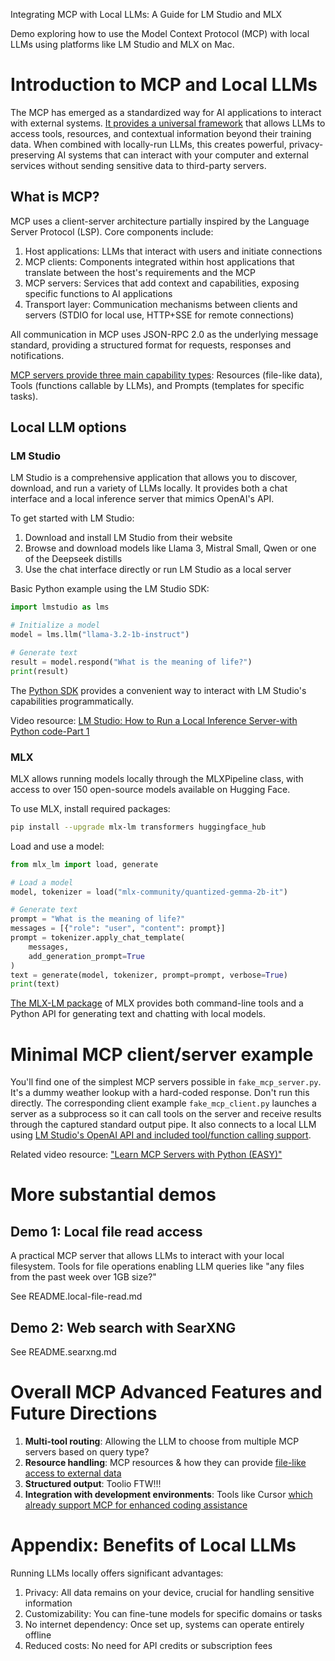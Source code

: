 Integrating MCP with Local LLMs: A Guide for LM Studio and MLX

Demo exploring how to use the Model Context Protocol (MCP) with local LLMs using platforms like LM Studio and MLX on Mac.

# Introduction to MCP and Local LLMs

The MCP has emerged as a standardized way for AI applications to interact with external systems. [It provides a universal framework](https://www.descope.com/learn/post/mcp) that allows LLMs to access tools, resources, and contextual information beyond their training data. When combined with locally-run LLMs, this creates powerful, privacy-preserving AI systems that can interact with your computer and external services without sending sensitive data to third-party servers.

## What is MCP?

MCP uses a client-server architecture partially inspired by the Language Server Protocol (LSP). Core components include:

1. Host applications: LLMs that interact with users and initiate connections
2. MCP clients: Components integrated within host applications that translate between the host's requirements and the MCP
3. MCP servers: Services that add context and capabilities, exposing specific functions to AI applications
4. Transport layer: Communication mechanisms between clients and servers (STDIO for local use, HTTP+SSE for remote connections)

All communication in MCP uses JSON-RPC 2.0 as the underlying message standard, providing a structured format for requests, responses and notifications.

[MCP servers provide three main capability types](https://modelcontextprotocol.io/quickstart/server): Resources (file-like data), Tools (functions callable by LLMs), and Prompts (templates for specific tasks).

## Local LLM options

### LM Studio

LM Studio is a comprehensive application that allows you to discover, download, and run a variety of LLMs locally. It provides both a chat interface and a local inference server that mimics OpenAI's API.

To get started with LM Studio:

1. Download and install LM Studio from their website
2. Browse and download models like Llama 3, Mistral Small, Qwen or one of the Deepseek distills
3. Use the chat interface directly or run LM Studio as a local server

Basic Python example using the LM Studio SDK:

```python
import lmstudio as lms

# Initialize a model
model = lms.llm("llama-3.2-1b-instruct")

# Generate text
result = model.respond("What is the meaning of life?")
print(result)
```

The [Python SDK](https://lmstudio.ai/docs/python) provides a convenient way to interact with LM Studio's capabilities programmatically.

Video resource: [LM Studio: How to Run a Local Inference Server-with Python code-Part 1](https://www.youtube.com/watch?v=1LdrF0xKnjc)

### MLX

MLX allows running models locally through the MLXPipeline class, with access to over 150 open-source models available on Hugging Face.

To use MLX, install required packages:

```sh
pip install --upgrade mlx-lm transformers huggingface_hub
```

Load and use a model:

```python
from mlx_lm import load, generate

# Load a model
model, tokenizer = load("mlx-community/quantized-gemma-2b-it")

# Generate text
prompt = "What is the meaning of life?"
messages = [{"role": "user", "content": prompt}]
prompt = tokenizer.apply_chat_template(
    messages, 
    add_generation_prompt=True
)
text = generate(model, tokenizer, prompt=prompt, verbose=True)
print(text)
```

[The MLX-LM package](https://github.com/ml-explore/mlx-lm) of MLX provides both command-line tools and a Python API for generating text and chatting with local models.

# Minimal MCP client/server example

You'll find one of the simplest MCP servers possible in `fake_mcp_server.py`. It's a dummy weather lookup with a hard-coded response. Don't run this directly. The corresponding client example `fake_mcp_client.py` launches a server as a subprocess so it can call tools on the server and receive results through the captured standard output pipe. It also connects to a local LLM using [LM Studio's OpenAI API and included tool/function calling support](https://lmstudio.ai/docs/app/api/tools).

Related video resource: ["Learn MCP Servers with Python (EASY)"](https://www.youtube.com/watch?v=Ek8JHgZtmcI)

# More substantial demos

## Demo 1: Local file read access

A practical MCP server that allows LLMs to interact with your local filesystem. Tools for file operations enabling LLM queries like "any files from the past week over 1GB size?"

See README.local-file-read.md

## Demo 2: Web search with SearXNG

See README.searxng.md

# Overall MCP Advanced Features and Future Directions

1. **Multi-tool routing**: Allowing the LLM to choose from multiple MCP servers based on query type?
2. **Resource handling**: MCP resources & how they can provide [file-like access to external data](https://modelcontextprotocol.io/quickstart/server)
3. **Structured output**: Toolio FTW!!!
4. **Integration with development environments**: Tools like Cursor [which already support MCP for enhanced coding assistance](https://www.perplexity.ai/search/i-want-to-do-a-quick-talk-demo-Te_ARjZvQhqf67gi8gTL5w)

# Appendix: Benefits of Local LLMs

Running LLMs locally offers significant advantages:

1. Privacy: All data remains on your device, crucial for handling sensitive information
2. Customizability: You can fine-tune models for specific domains or tasks
3. No internet dependency: Once set up, systems can operate entirely offline
4. Reduced costs: No need for API credits or subscription fees
